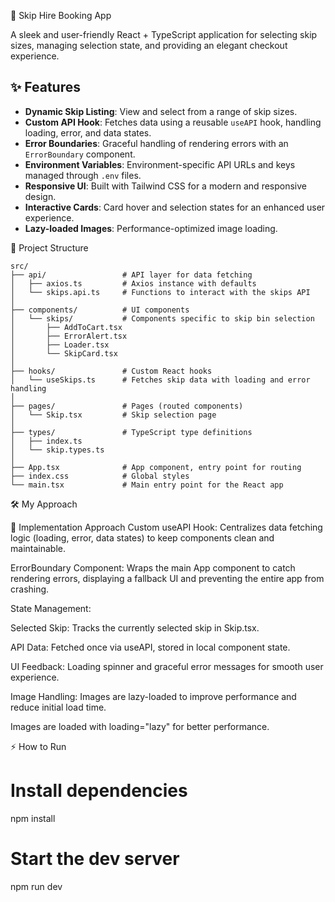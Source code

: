 🚀 Skip Hire Booking App

A sleek and user-friendly React + TypeScript application for selecting skip sizes, managing selection state, and providing an elegant checkout experience.

## ✨ Features

- **Dynamic Skip Listing**: View and select from a range of skip sizes.
- **Custom API Hook**: Fetches data using a reusable `useAPI` hook, handling loading, error, and data states.
- **Error Boundaries**: Graceful handling of rendering errors with an `ErrorBoundary` component.
- **Environment Variables**: Environment-specific API URLs and keys managed through `.env` files.
- **Responsive UI**: Built with Tailwind CSS for a modern and responsive design.
- **Interactive Cards**: Card hover and selection states for an enhanced user experience.
- **Lazy-loaded Images**: Performance-optimized image loading.

📁 Project Structure
```
src/
├── api/                 # API layer for data fetching
│   ├── axios.ts         # Axios instance with defaults
│   └── skips.api.ts     # Functions to interact with the skips API
│
├── components/          # UI components
│   └── skips/           # Components specific to skip bin selection
│       ├── AddToCart.tsx
│       ├── ErrorAlert.tsx
│       ├── Loader.tsx
│       └── SkipCard.tsx
│
├── hooks/               # Custom React hooks
│   └── useSkips.ts      # Fetches skip data with loading and error handling
│
├── pages/               # Pages (routed components)
│   └── Skip.tsx         # Skip selection page
│
├── types/               # TypeScript type definitions
│   ├── index.ts
│   └── skip.types.ts
│
├── App.tsx              # App component, entry point for routing
├── index.css            # Global styles
└── main.tsx             # Main entry point for the React app
```

🛠️ My Approach

🧩 Implementation Approach
Custom useAPI Hook:
Centralizes data fetching logic (loading, error, data states) to keep components clean and maintainable.

ErrorBoundary Component:
Wraps the main App component to catch rendering errors, displaying a fallback UI and preventing the entire app from crashing.

State Management:

Selected Skip: Tracks the currently selected skip in Skip.tsx.

API Data: Fetched once via useAPI, stored in local component state.

UI Feedback: Loading spinner and graceful error messages for smooth user experience.

Image Handling:
Images are lazy-loaded to improve performance and reduce initial load time.

Images are loaded with loading="lazy" for better performance.

⚡ How to Run

# Install dependencies

npm install

# Start the dev server

npm run dev
